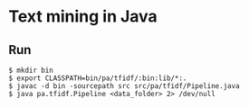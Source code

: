 # Text mining in Java

## Run

```
$ mkdir bin
$ export CLASSPATH=bin/pa/tfidf/:bin:lib/*:.
$ javac -d bin -sourcepath src src/pa/tfidf/Pipeline.java
$ java pa.tfidf.Pipeline <data_folder> 2> /dev/null
```
